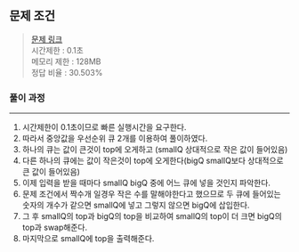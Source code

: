 ## 문제 조건
> <a href = "https://www.acmicpc.net/problem/1655"> 문제 링크 </a>  
> 시간제한 : 0.1초  
> 메모리 제한 : 128MB  
> 정답 비율 : 30.503%

### 풀이 과정
---
1. 시간제한이 0.1초이므로 빠른 실행시간을 요구한다.
2. 따라서 중앙값을 우선순위 큐 2개를 이용하여 풀이하였다.
3. 하나의 큐는 값이 큰것이 top에 오게하고 (smallQ 상대적으로 작은 값이 들어있음)
4. 다른 하나의 큐에는 값이 작은것이 top에 오게한다(bigQ smallQ보다 상대적으로 큰 값이 들어있음)
5. 이제 입력을 받을 때마다 smallQ bigQ 중에 어느 큐에 넣을 것인지 파악한다.
6. 문제 조건에서 짝수개 일경우 작은 수를 말해야한다고 했으므로 두 큐에 들어있는 숫자의 개수가 같으면 smallQ에 넣고 그렇지 않으면 bigQ에 삽입한다.
7. 그 후 smallQ의 top과 bigQ의 top을 비교하여 smallQ의 top이 더 크면 bigQ의 top과 swap해준다.
8. 마지막으로 smallQ에 top을 출력해준다.
     


